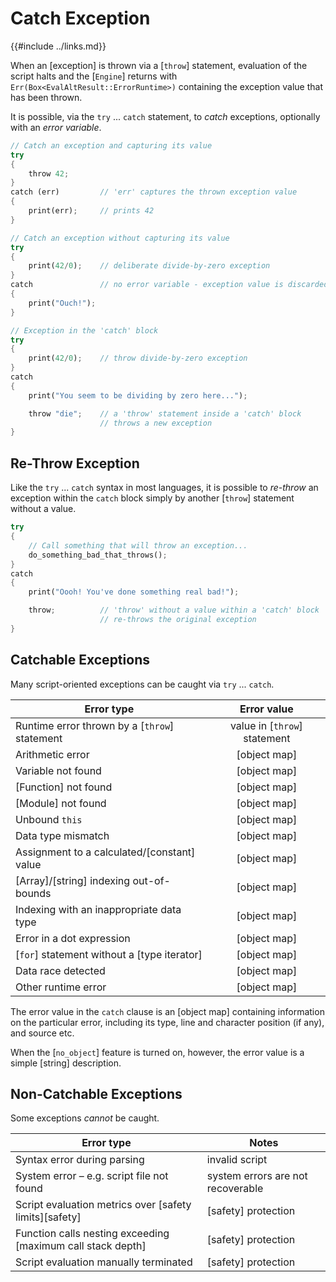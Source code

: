 Catch Exception
===============

{{#include ../links.md}}


When an [exception] is thrown via a [`throw`] statement, evaluation of the script halts
and the [`Engine`] returns with `Err(Box<EvalAltResult::ErrorRuntime>)` containing the
exception value that has been thrown.

It is possible, via the `try` ... `catch` statement, to _catch_ exceptions, optionally
with an _error variable_.

```rust no_run
// Catch an exception and capturing its value
try
{
    throw 42;
}
catch (err)         // 'err' captures the thrown exception value
{
    print(err);     // prints 42
}

// Catch an exception without capturing its value
try
{
    print(42/0);    // deliberate divide-by-zero exception
}
catch               // no error variable - exception value is discarded
{
    print("Ouch!");
}

// Exception in the 'catch' block
try
{
    print(42/0);    // throw divide-by-zero exception
}
catch
{
    print("You seem to be dividing by zero here...");

    throw "die";    // a 'throw' statement inside a 'catch' block
                    // throws a new exception
}
```


Re-Throw Exception
------------------

Like the `try` ... `catch` syntax in most languages, it is possible to _re-throw_
an exception within the `catch` block simply by another [`throw`] statement without
a value.


```rust no_run
try
{
    // Call something that will throw an exception...
    do_something_bad_that_throws();
}
catch
{
    print("Oooh! You've done something real bad!");

    throw;          // 'throw' without a value within a 'catch' block
                    // re-throws the original exception
}

```


Catchable Exceptions
--------------------

Many script-oriented exceptions can be caught via `try` ... `catch`.

| Error type                                    |         Error value          |
| --------------------------------------------- | :--------------------------: |
| Runtime error thrown by a [`throw`] statement | value in [`throw`] statement |
| Arithmetic error                              |         [object map]         |
| Variable not found                            |         [object map]         |
| [Function] not found                          |         [object map]         |
| [Module] not found                            |         [object map]         |
| Unbound `this`                                |         [object map]         |
| Data type mismatch                            |         [object map]         |
| Assignment to a calculated/[constant] value   |         [object map]         |
| [Array]/[string] indexing out-of-bounds       |         [object map]         |
| Indexing with an inappropriate data type      |         [object map]         |
| Error in a dot expression                     |         [object map]         |
| [`for`] statement without a [type iterator]   |         [object map]         |
| Data race detected                            |         [object map]         |
| Other runtime error                           |         [object map]         |

The error value in the `catch` clause is an [object map] containing information on the particular error,
including its type, line and character position (if any), and source etc.

When the [`no_object`] feature is turned on, however, the error value is a simple [string] description.


Non-Catchable Exceptions
------------------------

Some exceptions _cannot_ be caught.

| Error type                                                  | Notes                             |
| ----------------------------------------------------------- | --------------------------------- |
| Syntax error during parsing                                 | invalid script                    |
| System error &ndash; e.g. script file not found             | system errors are not recoverable |
| Script evaluation metrics over [safety limits][safety]      | [safety] protection               |
| Function calls nesting exceeding [maximum call stack depth] | [safety] protection               |
| Script evaluation manually terminated                       | [safety] protection               |

